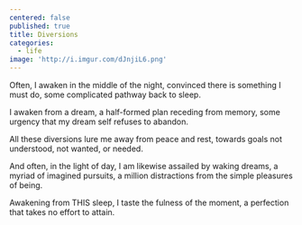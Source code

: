 ```yaml
---
centered: false
published: true
title: Diversions
categories:
  - life
image: 'http://i.imgur.com/dJnjiL6.png'
---
```

Often, I awaken
in the middle of the night,
convinced there is something 
I must do,
some complicated pathway
back to sleep.

I awaken from a dream,
a half-formed plan
receding from memory,
some urgency
that my dream self
refuses to abandon.

All these diversions
lure me away 
from peace and rest,
towards goals 
not understood,
not wanted, 
or needed.

And often,
in the light of day,
I am likewise assailed 
by waking dreams,
a myriad of imagined pursuits,
a million distractions 
from the simple pleasures 
of being.

Awakening from THIS sleep,
I taste the fulness of the moment,
a perfection
that takes no effort 
to attain.
